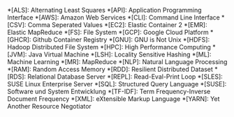 *[ALS]: Alternating Least Squares
*[API]: Application Programming Interface
*[AWS]: Amazon Web Services
*[CLI]: Command Line Interface
*[CSV]: Comma Seperated Values
*[EC2]: Elastic Container 2
*[EMR]: Elastic MapReduce
*[FS]: File System
*[GCP]: Google Cloud Platform
*[GHCR]: Github Container Registry
*[GNU]: GNU is Not Unix
*[HDFS]: Hadoop Distributed File System
*[HPC]: High Performance Computing
*[JVM]: Java Virtual Machine
*[LSH]: Locality Sensitive Hashing
*[ML]: Machine Learning
*[MR]: MapReduce
*[NLP]: Natural Language Processing
*[RAM]: Random Access Memory
*[RDD]: Resilient Distributed Dataset
*[RDS]: Relational Database Server
*[REPL]: Read-Eval-Print Loop
*[SLES]: SUSE Linux Enterprise Server
*[SQL]: Structured Query Language
*[SUSE]: Software und System Entwicklung
*[TF-IDF]: Term Frequency-Inverse Document Frequency
*[XML]: eXtensible Markup Language
*[YARN]: Yet Another Resource Negotiator
